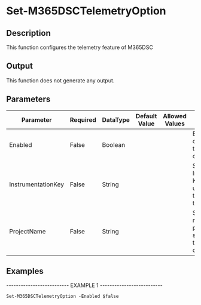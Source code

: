 ﻿# Set-M365DSCTelemetryOption

## Description

This function configures the telemetry feature of M365DSC

## Output

This function does not generate any output.

## Parameters

| Parameter | Required | DataType | Default Value | Allowed Values | Description |
| --- | --- | --- | --- | --- | --- |
| Enabled | False | Boolean |  |  | Enables or disables telemetry collection. |
| InstrumentationKey | False | String |  |  | Specifies the Instrumention Key to be used to send the telemetry to. |
| ProjectName | False | String |  |  | Specifies the name of the project to store the telemetry data under. |

## Examples

-------------------------- EXAMPLE 1 --------------------------

`Set-M365DSCTelemetryOption -Enabled $false`


